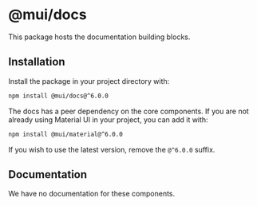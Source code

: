 # @mui/docs

This package hosts the documentation building blocks.

## Installation

Install the package in your project directory with:

<!-- #npm-tag-reference -->

```bash
npm install @mui/docs@^6.0.0
```

The docs has a peer dependency on the core components.
If you are not already using Material UI in your project, you can add it with:

<!-- #npm-tag-reference -->

```bash
npm install @mui/material@^6.0.0
```

If you wish to use the latest version, remove the `@^6.0.0` suffix.

## Documentation

We have no documentation for these components.
